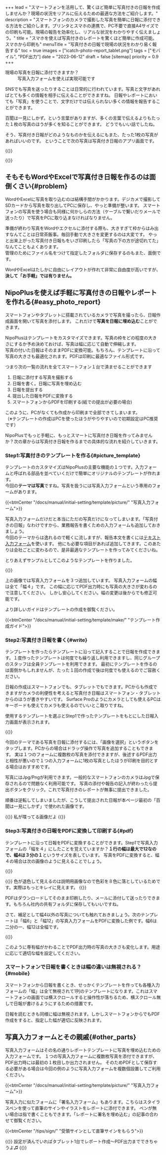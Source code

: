 +++
lead = "スマートフォンを活用して、驚くほど簡単に写真付きの日報を作成しませんか？現場の状況をリアルに伝えるための最適な方法をご紹介します。"
description = "スマートフォンのカメラで撮影した写真を簡単に日報に添付できる方法をご紹介します。プリンタとスマホの連携で、PC不要で直接A4サイズでの印刷も可能。現場の報告を効率化し、リアルな状況をわかりやすく伝えましょう。"
title = "スマホを使えば写真付きのレポートを驚くほど簡単に作成可能。スマホから印刷も"
menuTitle = "写真付きの日報で現場の状況をわかり易く報告する"
toc = true
images = ["icatch-photo-report_tablet.png"]
tags = ["モバイル", "PDF出力"]
date = "2023-06-12"
draft = false
[sitemap]
  priority = 0.9
+++


<dl class="faq">
<dt>現場の写真を日報に添付できますか？</dt>
<dd>写真入力フォームを使えば実現可能です</dd>
</dl>


SNSでも写真を送ったりすることは日常的に行われています。写真と文字があればとても多くの情報を相手に伝えることができますね。
日報やレポートにおいても「写真」を使うことで、文字だけでは伝えられない多くの情報を報告することができます。

百聞は一見にしかず。という言葉がありますが、多くの言葉で伝えるよりもたった１枚の写真のほうが多くを知ることができます。
どうでもいい話でしたね。  

そう、写真付き日報がどのようなものかを伝えるにもまた、たった1枚の写真があればいいのです。
ということで次の写真は写真付き日報のアプリ画面です。

{{<nextArrow >}}

{{<icatch filename="icatch-photo-report" msg="百聞は一見に如かず 千聞とてまた然り" title="予定と実績の進捗表" fontsize="30px" alice="guide">}}

## そもそもWordやExcelで写真付き日報を作るのは面倒くさい{#problem}

WordやExcelに写真を取り込むのは結構手間がかかります。デジカメで撮影してSDカードから写真を取り出してPCに保存し、やっと準備が整います。
スマートフォンの写真を使う場合も同様に何かしらの方法（ケーブルで繋いだりメールで送ったり）で写真をPCに取り込まなければなりません。  

準備が終わり写真をWordやエクセルに添付する際も、大きすぎて枠からはみ出すなんてことは日常茶飯事。毎回手動で大きさを変更するのは大変です。
やっと出来上がった写真付き日報もをいざ印刷したら「写真の下の方が途切れてた」なんてこともよくあります。  
管理のためにファイル名をつけて指定したフォルダに保存するのもまた、面倒です。  

WordやExcelはたしかに自由にレイアウトが作れて非常に自由度が高いですが、**決して「お手軽」では有りません。**

## NipoPlusを使えば手軽に写真付きの日報やレポートを作れる{#easy_photo_report}

スマートフォンやタブレットに搭載されているカメラで写真を撮ったら、日報作成画面を開いて写真を添付します。
これだけで**写真を日報に埋め込む**ことができます。  

NipoPlusはテンプレートをカスタマイズできます。写真の枠をどの程度の大きさにするか予め決めておけば、写真は幅に応じて自動で伸縮します。  
写真の付いた日報はそのままPDFに変換可能。もちろん、テンプレートに沿って写真の大きさも最適化されます。PDFは印刷に最適なファイル形式です。

つまり次の一覧の流れを全てスマートフォン１台で済ませることができます

1. 日報に添付する写真を撮影する
1. 日報を書く。日報に写真を埋め込む
1. 日報を提出する
1. 提出した日報をPDFに変換する
1. スマートフォンからPDFを印刷する(紙での提出が必要の場合)

このように、PCがなくても作成から印刷まで全部できてしまいます。  
（※テンプレートの作成はPCを使ったほうがやりやすいので初期設定はPC推奨です）

NipoPlusでもっと手軽に、もっとスマートに写真付き日報を作ってみませんか？次の章からは写真付き日報を作るまでの具体的な流れを紹介していきます。

### Step1:写真付きのテンプレートを作る{#picture_template}

テンプレートのカスタマイズはNipoPlusの主要な機能の１つです。入力フォームと呼ばれる部品を並べていくだけで簡単にオリジナルのテンプレートが作れます。  
今回の**テーマは写真**ですね。写真を扱うには写真入力フォームという専用のフォームがあります。

{{<btnCenter "/docs/manual/initial-setting/template/picture/" "写真入力フォーム">}}

写真入力フォームだけだと本当にただの写真だけになってしまいます。「写真付きの日報」なわけですから、業務報告を書くための入力フォームも追加しておきましょう。  
今回のテーマからは逸れるので軽くに流しますが、報告本文を書くには[テキスト入力フォーム](/docs/manual/initial-setting/template/text/)を使います。
他にも必要な項目があれば追加してきます。このあたりは会社ごとに変わるので、是非最適なテンプレートを作ってみてくださいね。

とりあえずサンプルとしてこのようなテンプレートを作りました。

{{<appscreen filename="make-photo-report" title="レポートテンプレートの設計画面。写真をテンプレートに埋め込む">}}

上の画像では写真入力フォームを３つ追加しています。
写真入力フォームの幅は全て「幅４」です。 この幅に応じてPDF出力時にも写真の大きさが変わるので注意してください。
しかし安心してください。幅の変更は後からでも修正可能です。

より詳しいガイドはテンプレートの作成を御覧ください。

{{<btnCenter "/docs/manual/initial-setting/template/make/" "テンプレート作成ガイド">}}

### Step2:写真付き日報を書く{#write}

テンプレートを作ったらテンプレートに沿って記入することで日報を作成できます。１度作ったテンプレートは何度でも繰り返し利用できますし、同じグループのスタッフは全員テンプレートを利用できます。
最初にテンプレートを作るのは面倒かもしれませんが、たった１回の作成で後は何度でも使えるのでご容赦ください。  

日報の作成はスマートフォンでも、タブレットでもできます。PCからも作成できますがカメラの利便性を考えると写真付き日報はスマートフォン・タブレットからのほうが書きやすいです。
Surface Proのようにカメラとしても使えるPCはキーボードも使えてカメラも使えるのでいいとこ取りですね。

使用するテンプレートを選ぶとStep1で作ったテンプレートをもとにした日報入力画面が表示されます。

{{<appscreen filename="write-photo-report"  title="レポートの作成画面。写真はタップして追加できます">}}

今回のテーマである写真を日報に添付するには、「画像を選択」というボタンをタップします。PCからの場合はドラッグ操作で写真を追加することもできます。
実は１つのフォームに複数枚の写真を添付できますが、後述するPDF出力と相性が悪いので１つの入力フォームに1枚の写真としたほうが印刷を目的とする場合はおすすめです。  

写真にはJpg/Pngが利用できます。一般的なスマートフォンのカメラはJpgで保存されるので問題なく利用可能です。
写真の添付や報告の記入が終わったら提出ボタンをクリック。これで写真付きのレポートが無事に提出できました。

順番は逆転してしまいましたが、こうして提出された日報が本ページ最初の「百聞は一見にしかず」で使われた画像です。


{{<alice pos="right" icon="default">}}
私が喋ってる画像だよ
{{</alice>}}

### Step3:写真付きの日報をPDFに変換して印刷する{#pdf}

テンプレートに沿って日報をPDFに変換することができます。Step1で写真入力フォームの「幅を４」にしたことを覚えていますか？**１行の幅は最大で12なので、幅4は３分の１**というサイズを表しています。
写真をPDFに変換すると、幅４の場合は次の画像のように見えることでしょう。

{{<appscreen filename="convert-pdf"  title="写真付きレポートをPDFに変換して出力">}}

{{<warning>}}
色が退色して見えるのは説明用画像なので色彩を８色に落としているためです。実際はもっとキレイに見えます。
{{</warning>}}

PDFはダウンロードしてそのまま印刷したり、メールに添付して送ったりできます。もちろん社内の共有フォルダに保存してもいいですね。

さて、補足として幅4以外の写真についても触れておきましょう。次のテンプレートは「幅6」と「幅12」の写真入力フォームをPDFに変換した例です。幅6は二分の一、幅12は全幅です。

{{<appscreen filename="pdf-sample2"  title="写真付きレポートをPDFに変換して出力">}}

このように専有幅がかわることでPDF出力時の写真の大きさも変化します。用途に応じて適切な幅を設定してください。

### スマートフォンで日報を書くときは幅の違いは無視される？{#mobile}

スマートフォンから日報を書くとき、せっかくテンプレートを作っても各種入力フォームの「幅」は全て無視されて1列のテンプレートになります。これはスマートフォンの画面では横スクロールすると操作性が落ちるため、横スクロール無しで日報が書けるようにするための措置です。  

日報を読むときも同様に幅は無視されます。しかしスマートフォンからでもPDF作成をすると、指定した幅が適切に反映されます。

## 写真入力フォームとその親戚{#other_parts}

写真入力フォームはその名の通りレポートテンプレートに写真を埋め込むための入力フォームです。
１つの写真入力フォームに複数枚写真を添付できますが、PDF出力時には最初の１枚目しか出力されません。
そのためPDFとして保存する必要がある場合は今回の例のように写真入力フォームを複数個設置してご利用ください。

{{<btnCenter "/docs/manual/initial-setting/template/picture/" "写真入力フォーム">}}

写真入力に似たフォームに「署名入力フォーム」もあります。こちらはスタイラスペンを使って直筆のサインやイラストをレポートに添付できます。
ペンが無い場合は指で書くこともできます。「レポートに署名を埋め込む」の記事の合わせて御覧ください。

{{<btnCenter "/tips/sign/" "受領サインとして直筆サインをもらう">}}

{{<alice pos="right" icon="tablet">}}
設定が済んでいればタブレット1台でレポート作成〜PDF出力までできちゃうよ♫
{{</alice>}}